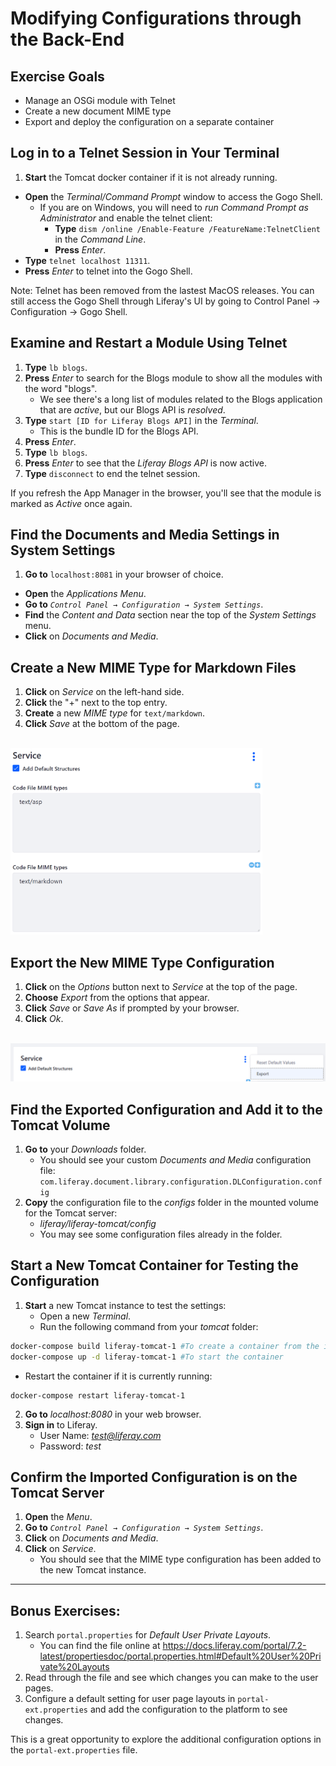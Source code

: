 # Modifying Configurations through the Back-End

<div class="ahead">

## Exercise Goals

* Manage an OSGi module with Telnet
* Create a new document MIME type
* Export and deploy the configuration on a separate container

</div>

## Log in to a Telnet Session in Your Terminal
1. **Start** the Tomcat docker container if it is not already running.
* **Open** the *Terminal/Command Prompt* window to access the Gogo Shell.
	- If you are on Windows, you will need to *run Command Prompt as Administrator* and enable the telnet client:
		- **Type** `dism /online /Enable-Feature /FeatureName:TelnetClient` in the _Command Line_.
		- **Press** _Enter_.
* **Type** `telnet localhost 11311`.
* **Press** *Enter* to telnet into the Gogo Shell.

<div class="note">
Note: Telnet has been removed from the lastest MacOS releases. You can still access the Gogo Shell through Liferay's UI by going to Control Panel → Configuration → Gogo Shell.
</div>

<div class="page"></div>

## Examine and Restart a Module Using Telnet
1. **Type** `lb blogs`.
2. **Press** *Enter* to search for the Blogs module to show all the modules with the word "blogs".
    - We see there's a long list of modules related to the Blogs application that are *active*, but our Blogs API is *resolved*.
3. **Type** `start [ID for Liferay Blogs API]` in the _Terminal_.
	- This is the bundle ID for the Blogs API.
4. **Press** *Enter*.
5. **Type** `lb blogs`.
6. **Press** *Enter* to see that the _Liferay Blogs API_ is now active.
6. **Type** `disconnect` to end the telnet session.

If you refresh the App Manager in the browser, you'll see that the module is marked as _Active_ once again.

## Find the Documents and Media Settings in System Settings
1. **Go to** `localhost:8081` in your browser of choice.
* **Open** the *Applications Menu*.
* **Go to** _`Control Panel → Configuration → System Settings`_.
* **Find** the *Content and Data* section near the top of the _System Settings_ menu.
* **Click** on *Documents and Media*.

## Create a New MIME Type for Markdown Files
1. **Click** on _Service_ on the left-hand side.
2. **Click** the "+" next to the top entry.
3. **Create** a new *MIME type* for `text/markdown`.
4. **Click** *Save* at the bottom of the page.

<br />

<img src="images/text_mark.png" style="max-width:80%">

## Export the New MIME Type Configuration
1. **Click** on the *Options* button next to *Service* at the top of the page.
2. **Choose** *Export* from the options that appear.
3. **Click** *Save* or *Save As* if prompted by your browser.
4. **Click** *Ok*.

<br />

<img src="images/export_service.png" style="max-width: 100%">

## Find the Exported Configuration and Add it to the Tomcat Volume
1. **Go to** your *Downloads* folder.
    - You should see your custom _Documents and Media_ configuration file: `com.liferay.document.library.configuration.DLConfiguration.config`
2. **Copy** the configuration file to the _configs_ folder in the mounted volume for the Tomcat server:
    - _liferay/liferay-tomcat/config_
    - You may see some configuration files already in the folder.

## Start a New Tomcat Container for Testing the Configuration
1. **Start** a new Tomcat instance to test the settings:
	- Open a new _Terminal_.
	- Run the following command from your _tomcat_ folder:

```bash
docker-compose build liferay-tomcat-1 #To create a container from the image
docker-compose up -d liferay-tomcat-1 #To start the container

```

- Restart the container if it is currently running:

```shell
docker-compose restart liferay-tomcat-1
```

2. **Go to** *localhost:8080* in your web browser.
3. **Sign in** to Liferay.
    - User Name: *test@liferay.com*
    - Password: *test*

## Confirm the Imported Configuration is on the Tomcat Server
1. **Open** the *Menu*.
2. **Go to** _`Control Panel → Configuration → System Settings`_.
3. **Click** on *Documents and Media*.
4. **Click** on _Service_.
    - You should see that the MIME type configuration has been added to the new Tomcat instance.

<div class="page"></div>

---

## Bonus Exercises:
1. Search `portal.properties` for _Default User Private Layouts_.
	- You can find the file online at https://docs.liferay.com/portal/7.2-latest/propertiesdoc/portal.properties.html#Default%20User%20Private%20Layouts
2. Read through the file and see which changes you can make to the user pages.
3. Configure a default setting for user page layouts in `portal-ext.properties` and add the configuration to the platform to see changes.

This is a great opportunity to explore the additional configuration options in the `portal-ext.properties` file.

